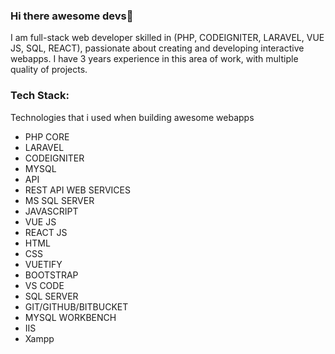 ### Hi there awesome devs👋

I am full-stack web developer skilled in (PHP, CODEIGNITER, LARAVEL, VUE JS, SQL, REACT), passionate about creating and developing interactive webapps. 
I have 3 years experience in this area of work, with multiple quality of projects.

### Tech Stack:

Technologies that i used when building awesome webapps 

- PHP CORE
- LARAVEL
- CODEIGNITER
- MYSQL
- API
- REST API WEB SERVICES
- MS SQL SERVER
- JAVASCRIPT
- VUE JS
- REACT JS
- HTML
- CSS
- VUETIFY
- BOOTSTRAP
- VS CODE
- SQL SERVER
- GIT/GITHUB/BITBUCKET
- MYSQL WORKBENCH
- IIS
- Xampp

